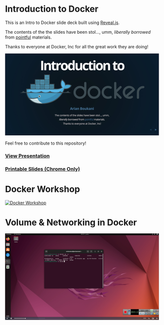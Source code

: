 Introduction to Docker
===============

This is an Intro to Docker slide deck built using [Reveal.js](https://github.com/hakimel/reveal.js).

The contents of the the slides have been stol..., umm, *liberally borrowed* 
from [pointful](http://pointful.github.io/docker-intro/) materials.

Thanks to everyone at Docker, Inc for all the great work they are doing!

[![ScreenShot](screenshot.jpeg?raw=true)](https://2arian3.github.io/Docker-introduction)

Feel free to contribute to this repository!

### [View Presentation](https://2arian3.github.io/Docker-introduction)
### [Printable Slides (Chrome Only)](https://2arian3.github.io/Docker-introduction/?print-pdf)

Docker Workshop
===============
[![Docker Workshop](https://i.imgur.com/vKb2F1B.png)](https://courses.aut.ac.ir/pluginfile.php/877450/mod_resource/content/1/Docker%20Workshop.mp4)


Volume & Networking in Docker
===============
[![Docker Workshop](https://github.com/arminZolfaghari/CloudComputing-HWs/blob/main/HW2/Docker%20Volume%20and%20Networking/VideoSampleImage.png)](https://github.com/arminZolfaghari/CloudComputing-HWs/blob/main/HW2/Docker%20Volume%20and%20Networking/docker%20workshop.mp4)
